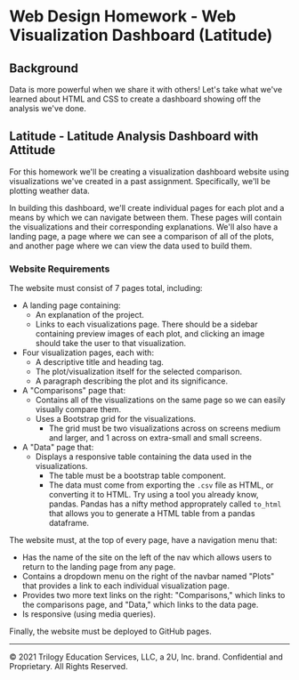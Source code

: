 # Web Design Homework - Web Visualization Dashboard (Latitude)

## Background

Data is more powerful when we share it with others! Let's take what we've learned about HTML and CSS to create a dashboard showing off the analysis we've done.

## Latitude - Latitude Analysis Dashboard with Attitude

For this homework we'll be creating a visualization dashboard website using visualizations we've created in a past assignment. Specifically, we'll be plotting weather data.

In building this dashboard, we'll create individual pages for each plot and a means by which we can navigate between them. These pages will contain the visualizations and their corresponding explanations. We'll also have a landing page, a page where we can see a comparison of all of the plots, and another page where we can view the data used to build them.

### Website Requirements

The website must consist of 7 pages total, including:

* A landing page containing:
  * An explanation of the project.
  * Links to each visualizations page. There should be a sidebar containing preview images of each plot, and clicking an image should take the user to that visualization.
* Four visualization pages, each with:
  * A descriptive title and heading tag.
  * The plot/visualization itself for the selected comparison.
  * A paragraph describing the plot and its significance.
* A "Comparisons" page that:
  * Contains all of the visualizations on the same page so we can easily visually compare them.
  * Uses a Bootstrap grid for the visualizations.
    * The grid must be two visualizations across on screens medium and larger, and 1 across on extra-small and small screens.
* A "Data" page that:
  * Displays a responsive table containing the data used in the visualizations.
    * The table must be a bootstrap table component.
    * The data must come from exporting the `.csv` file as HTML, or converting it to HTML. Try using a tool you already know, pandas. Pandas has a nifty method approprately called `to_html` that allows you to generate a HTML table from a pandas dataframe.

The website must, at the top of every page, have a navigation menu that:

* Has the name of the site on the left of the nav which allows users to return to the landing page from any page.
* Contains a dropdown menu on the right of the navbar named "Plots" that provides a link to each individual visualization page.
* Provides two more text links on the right: "Comparisons," which links to the comparisons page, and "Data," which links to the data page.
* Is responsive (using media queries).

Finally, the website must be deployed to GitHub pages.

- - -

© 2021 Trilogy Education Services, LLC, a 2U, Inc. brand. Confidential and Proprietary. All Rights Reserved.
